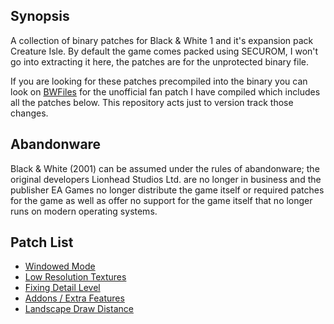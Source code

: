 ## Synopsis

A collection of binary patches for Black & White 1 and it's expansion pack Creature Isle.
By default the game comes packed using SECUROM, I won't go into extracting it here, the
patches are for the unprotected binary file.

If you are looking for these patches precompiled into the binary you can look on [BWFiles](http://bwfiles.com) for the unofficial fan patch I have compiled which includes all the patches below. This repository acts just to version track those changes.

## Abandonware

Black & White (2001) can be assumed under the rules of abandonware; the original developers Lionhead Studios Ltd. are no longer in business and the publisher EA Games no longer distribute the game itself or required patches for the game as well as offer no support for the game itself that no longer runs on modern operating systems.

## Patch List

* [Windowed Mode](patches/windowed_mode.md)
* [Low Resolution Textures](patches/low_res_textures.md)
* [Fixing Detail Level](patches/fix_detail_level.md)
* [Addons / Extra Features](patches/extra_features.md)
* [Landscape Draw Distance](patches/landscape_draw_distance.md)
